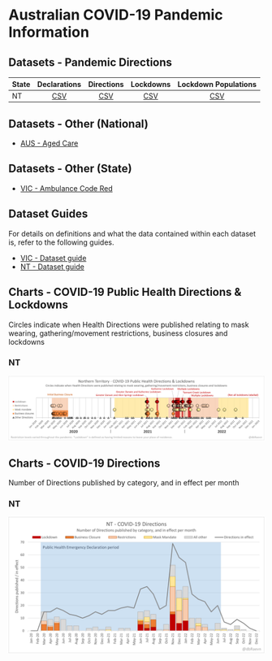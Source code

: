 # Australian COVID-19 Pandemic Information

## Datasets - Pandemic Directions

| State | Declarations | Directions | Lockdowns | Lockdown Populations |
|---|:-:|:-:|:-:|:-:|
| NT | [CSV](./NT/NT_PublicHealthEmergencyDeclaration.csv) | [CSV](./NT/NT_PandemicDirections.csv) | [CSV](./NT/NT_Lockdowns.csv) | [CSV](./NT/NT_LockdownPopulations.csv) |

## Datasets - Other (National)

 * [AUS - Aged Care](https://github.com/dbRaevn/covid19/blob/main/pandemic/AUS_AgedCare.csv)

## Datasets - Other (State)

 * [VIC - Ambulance Code Red](https://github.com/dbRaevn/covid19/blob/main/pandemic/VIC/VIC_AmbulanceCodeRed.csv)

## Dataset Guides

For details on definitions and what the data contained within each dataset is, refer to the following guides.

 * [VIC - Dataset guide](./VIC/)
 * [NT - Dataset guide](./NT/)
 
## Charts - COVID-19 Public Health Directions & Lockdowns
Circles indicate when Health Directions were published relating to mask wearing, gathering/movement restrictions, business closures and lockdowns

### NT

![NT - COVID-19 Public Health Directions & Lockdowns](./NT/NT_ChartPublicHealthDirectionsLockdowns.png)

## Charts - COVID-19 Directions
Number of Directions published by category, and in effect per month

### NT

![NT - COVID-19 Directions](./NT/NT_Directions.png)

<!--

## Other State Datasets

VIC - Ambulance Code Red

## Official Datasets

Also see X for official datasets

-->